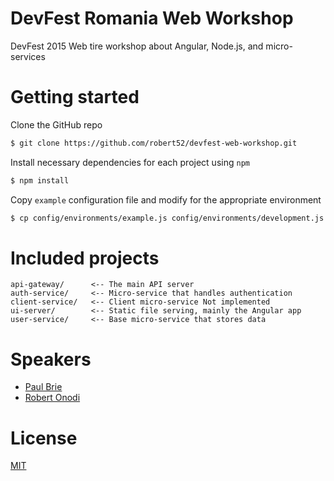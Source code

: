 # DevFest Romania Web Workshop

DevFest 2015 Web tire workshop about Angular, Node.js, and micro-services

# Getting started

Clone the GitHub repo

```bash
$ git clone https://github.com/robert52/devfest-web-workshop.git
```

Install necessary dependencies for each project using `npm`

```bash
$ npm install
```

Copy `example` configuration file and modify for the appropriate environment

```bash
$ cp config/environments/example.js config/environments/development.js
```

# Included projects

```text
api-gateway/      <-- The main API server
auth-service/     <-- Micro-service that handles authentication
client-service/   <-- Client micro-service Not implemented
ui-server/        <-- Static file serving, mainly the Angular app
user-service/     <-- Base micro-service that stores data
```

# Speakers

- [Paul Brie](https://github.com/paulbrie)
- [Robert Onodi](https://github.com/robert52)

# License

[MIT](https://github.com/robert52/devfest-web-workshop/blob/master/LICENSE)
